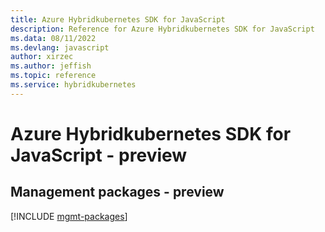 ```yaml
---
title: Azure Hybridkubernetes SDK for JavaScript
description: Reference for Azure Hybridkubernetes SDK for JavaScript
ms.data: 08/11/2022
ms.devlang: javascript
author: xirzec
ms.author: jeffish
ms.topic: reference
ms.service: hybridkubernetes
---
```

# Azure Hybridkubernetes SDK for JavaScript - preview

## Management packages - preview
[!INCLUDE [mgmt-packages](hybridkubernetes-mgmt-index.md)]
